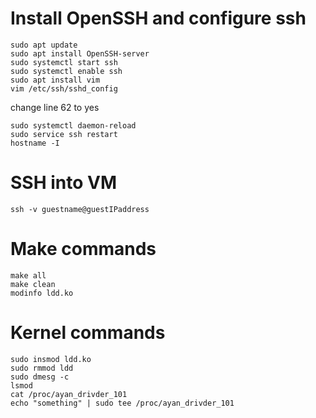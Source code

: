 # Install OpenSSH and configure ssh

```
sudo apt update
sudo apt install OpenSSH-server
sudo systemctl start ssh
sudo systemctl enable ssh
sudo apt install vim
vim /etc/ssh/sshd_config
```

change line 62 to yes

```
sudo systemctl daemon-reload
sudo service ssh restart
hostname -I
```

# SSH into VM

`ssh -v guestname@guestIPaddress`

# Make commands

```
make all
make clean
modinfo ldd.ko
```

# Kernel commands

```
sudo insmod ldd.ko
sudo rmmod ldd
sudo dmesg -c
lsmod
cat /proc/ayan_drivder_101
echo "something" | sudo tee /proc/ayan_drivder_101
```
